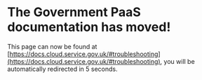 # The Government PaaS documentation has moved!
This page can now be found at [https://docs.cloud.service.gov.uk/#troubleshooting](https://docs.cloud.service.gov.uk/#troubleshooting), you will be automatically redirected in 5 seconds.